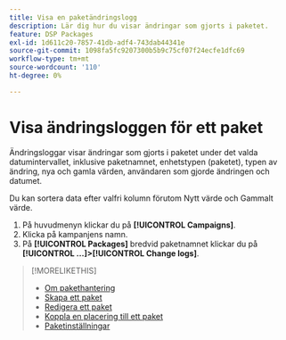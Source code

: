 ```yaml
---
title: Visa en paketändringslogg
description: Lär dig hur du visar ändringar som gjorts i paketet.
feature: DSP Packages
exl-id: 1d611c20-7857-41db-adf4-743dab44341e
source-git-commit: 1098fa5fc9207300b5b9c75cf07f24ecfe1dfc69
workflow-type: tm+mt
source-wordcount: '110'
ht-degree: 0%

---
```


# Visa ändringsloggen för ett paket

Ändringsloggar visar ändringar som gjorts i paketet under det valda datumintervallet, inklusive paketnamnet, enhetstypen (paketet), typen av ändring, nya och gamla värden, användaren som gjorde ändringen och datumet.

Du kan sortera data efter valfri kolumn förutom Nytt värde och Gammalt värde.

1. På huvudmenyn klickar du på **[!UICONTROL Campaigns]**.
1. Klicka på kampanjens namn.
1. På **[!UICONTROL Packages]** bredvid paketnamnet klickar du på  **[!UICONTROL ...]>[!UICONTROL Change logs]**.

>[!MORELIKETHIS]
>
>* [Om pakethantering](package-about.md)
>* [Skapa ett paket](package-create.md)
>* [Redigera ett paket](package-edit.md)
>* [Koppla en placering till ett paket](package-attach-placement.md)
>* [Paketinställningar](package-settings.md)

